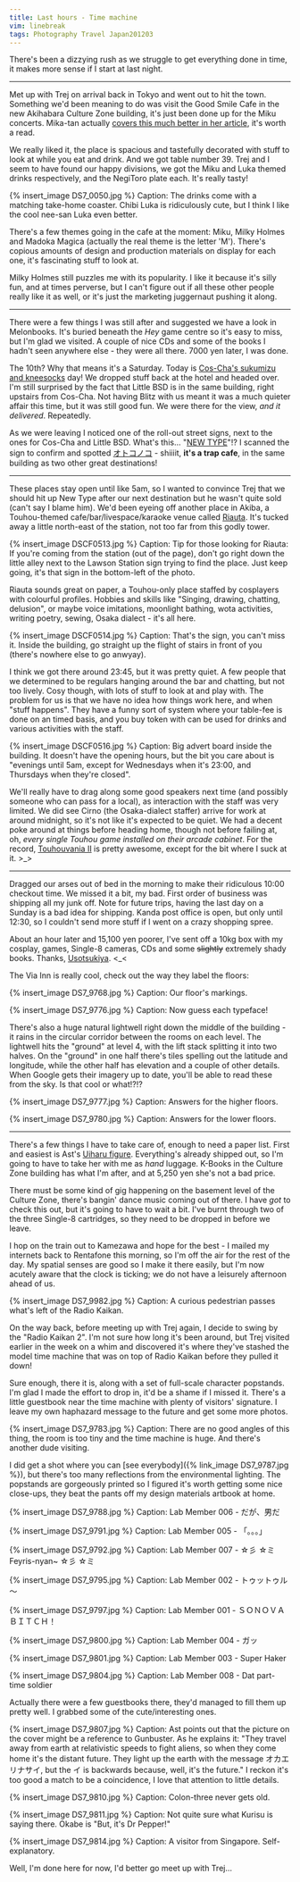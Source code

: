 ```yaml
---
title: Last hours - Time machine
vim: linebreak
tags: Photography Travel Japan201203
---
```


There's been a dizzying rush as we struggle to get everything done in time, it makes more sense if I start at last night.

-----

Met up with Trej on arrival back in Tokyo and went out to hit the town. Something we'd been meaning to do was visit the Good Smile Cafe in the new Akihabara Culture Zone building, it's just been done up for the Miku concerts. Mika-tan actually [covers this much better in her article](http://gscmikatan.wordpress.com/2012/03/12/project-mirai-cafe-miku-live-party-2012/), it's worth a read.

We really liked it, the place is spacious and tastefully decorated with stuff to look at while you eat and drink. And we got table number 39. Trej and I seem to have found our happy divisions, we got the Miku and Luka themed drinks respectively, and the NegiToro plate each. It's really tasty!

{% insert_image DS7_0050.jpg %}
Caption: The drinks come with a matching take-home coaster. Chibi Luka is ridiculously cute, but I think I like the cool nee-san Luka even better.

There's a few themes going in the cafe at the moment: Miku, Milky Holmes and Madoka Magica (actually the real theme is the letter 'M'). There's copious amounts of design and production materials on display for each one, it's fascinating stuff to look at.

Milky Holmes still puzzles me with its popularity. I like it because it's silly fun, and at times perverse, but I can't figure out if all these other people really like it as well, or it's just the marketing juggernaut pushing it along.

-----

There were a few things I was still after and suggested we have a look in Melonbooks. It's buried beneath the *Hey* game centre so it's easy to miss, but I'm glad we visited. A couple of nice CDs and some of the books I hadn't seen anywhere else - they were all there. 7000 yen later, I was done.

The 10th? Why that means it's a Saturday. Today is [Cos-Cha's sukumizu and kneesocks](/2012/03/07/megane-and-radio-kaikan.html) day! We dropped stuff back at the hotel and headed over. I'm still surprised by the fact that Little BSD is in the same building, right upstairs from Cos-Cha. Not having Blitz with us meant it was a much quieter affair this time, but it was still good fun. We were there for the view, *and it delivered*. Repeatedly.

As we were leaving I noticed one of the roll-out street signs, next to the ones for Cos-Cha and Little BSD. What's this... "[NEW TYPE](http://newtype.ms/)"!? I scanned the sign to confirm and spotted [オトコノコ](http://kotaku.com/5804979/what-is-japans-fetish-this-week-male-daughters) - shiiiit, **it's a trap cafe**, in the same building as two other great destinations!

-----

These places stay open until like 5am, so I wanted to convince Trej that we should hit up New Type after our next destination but he wasn't quite sold (can't say I blame him). We'd been eyeing off another place in Akiba, a Touhou-themed cafe/bar/livespace/karaoke venue called [Riauta](http://reau.jp/). It's tucked away a little north-east of the station, not too far from this godly tower.

{% insert_image DSCF0513.jpg %}
Caption: Tip for those looking for Riauta: If you're coming from the station (out of the page), don't go right down the little alley next to the Lawson Station sign trying to find the place. Just keep going, it's that sign in the bottom-left of the photo.

Riauta sounds great on paper, a Touhou-only place staffed by cosplayers with colourful profiles. Hobbies and skills like "Singing, drawing, chatting, delusion", or maybe voice imitations, moonlight bathing, wota activities, writing poetry, sewing, Osaka dialect - it's all here.

{% insert_image DSCF0514.jpg %}
Caption: That's the sign, you can't miss it. Inside the building, go straight up the flight of stairs in front of you (there's nowhere else to go anwyay).

I think we got there around 23:45, but it was pretty quiet. A few people that we determined to be regulars hanging around the bar and chatting, but not too lively. Cosy though, with lots of stuff to look at and play with. The problem for us is that we have no idea how things work here, and when "stuff happens". They have a funny sort of system where your table-fee is done on an timed basis, and you buy token with can be used for drinks and various activities with the staff.

{% insert_image DSCF0516.jpg %}
Caption: Big advert board inside the building. It doesn't have the opening hours, but the bit you care about is "evenings until 5am, except for Wednesdays when it's 23:00, and Thursdays when they're closed".

We'll really have to drag along some good speakers next time (and possibly someone who can pass for a local), as interaction with the staff was very limited. We did see Cirno (the Osaka-dialect staffer) arrive for work at around midnight, so it's not like it's expected to be quiet. We had a decent poke around at things before heading home, though not before failing at, oh, *every single Touhou game installed on their arcade cabinet*. For the record, [Touhouvania II](http://touhou.wikia.com/wiki/Koumajou_Densetsu_II:_Stranger%27s_Requiem) is pretty awesome, except for the bit where I suck at it. >_>

-----

Dragged our arses out of bed in the morning to make their ridiculous 10:00 checkout time. We missed it a bit, my bad. First order of business was shipping all my junk off. Note for future trips, having the last day on a Sunday is a bad idea for shipping. Kanda post office is open, but only until 12:30, so I couldn't send more stuff if I went on a crazy shopping spree.

About an hour later and 15,100 yen poorer, I've sent off a 10kg box with my cosplay, games, Single-8 cameras, CDs and some <del>slightly</del> extremely shady books. Thanks, [Usotsukiya](http://doujinshi.mugimugi.org/book/386684/). <_<

The Via Inn is really cool, check out the way they label the floors:

{% insert_image DS7_9768.jpg %}
Caption: Our floor's markings.

{% insert_image DS7_9776.jpg %}
Caption: Now guess each typeface!

There's also a huge natural lightwell right down the middle of the building - it rains in the circular corridor between the rooms on each level. The lightwell hits the "ground" at level 4, with the lift stack splitting it into two halves. On the "ground" in one half there's tiles spelling out the latitude and longitude, while the other half has elevation and a couple of other details. When Google gets their imagery up to date, you'll be able to read these from the sky. Is that cool or what!?!?

{% insert_image DS7_9777.jpg %}
Caption: Answers for the higher floors.

{% insert_image DS7_9780.jpg %}
Caption: Answers for the lower floors.

-----

There's a few things I have to take care of, enough to need a paper list. First and easiest is Ast's [Uiharu figure](http://www.alter-web.jp/figure/11/03_1/index.html). Everything's already shipped out, so I'm going to have to take her with me as *hand* luggage. K-Books in the Culture Zone building has what I'm after, and at 5,250 yen she's not a bad price.

There must be some kind of gig happening on the basement level of the Culture Zone, there's bangin' dance music coming out of there. I have *got* to check this out, but it's going to have to wait a bit. I've burnt through two of the three Single-8 cartridges, so they need to be dropped in before we leave.

I hop on the train out to Kamezawa and hope for the best - I mailed my internets back to Rentafone this morning, so I'm off the air for the rest of the day. My spatial senses are good so I make it there easily, but I'm now acutely aware that the clock is ticking; we do not have a leisurely afternoon ahead of us.

{% insert_image DS7_9982.jpg %}
Caption: A curious pedestrian passes what's left of the Radio Kaikan.

On the way back, before meeting up with Trej again, I decide to swing by the "Radio Kaikan 2". I'm not sure how long it's been around, but Trej visited earlier in the week on a whim and discovered it's where they've stashed the model time machine that was on top of Radio Kaikan before they pulled it down!

Sure enough, there it is, along with a set of full-scale character popstands. I'm glad I made the effort to drop in, it'd be a shame if I missed it. There's a little guestbook near the time machine with plenty of visitors' signature. I leave my own haphazard message to the future and get some more photos.

{% insert_image DS7_9783.jpg %}
Caption: There are no good angles of this thing, the room is too tiny and the time machine is huge. And there's another dude visiting.

I did get a shot where you can [see everybody]({% link_image DS7_9787.jpg %}), but there's too many reflections from the environmental lighting. The popstands are gorgeously printed so I figured it's worth getting some nice close-ups, they beat the pants off my design materials artbook at home.

{% insert_image DS7_9788.jpg %}
Caption: Lab Member 006 - だが、男だ

{% insert_image DS7_9791.jpg %}
Caption: Lab Member 005 - 「。。。」

{% insert_image DS7_9792.jpg %}
Caption: Lab Member 007 - ☆彡 ☆ミFeyris-nyan~ ☆彡 ☆ミ

{% insert_image DS7_9795.jpg %}
Caption: Lab Member 002 - トゥットゥル～

{% insert_image DS7_9797.jpg %}
Caption: Lab Member 001 - ＳＯＮＯＶＡＢＩＴＣＨ！

{% insert_image DS7_9800.jpg %}
Caption: Lab Member 004 - ガッ

{% insert_image DS7_9801.jpg %}
Caption: Lab Member 003 - Super Haker

{% insert_image DS7_9804.jpg %}
Caption: Lab Member 008 - Dat part-time soldier

Actually there were a few guestbooks there, they'd managed to fill them up pretty well. I grabbed some of the cute/interesting ones.

{% insert_image DS7_9807.jpg %}
Caption: Ast points out that the picture on the cover might be a reference to Gunbuster. As he explains it: "They travel away from earth at relativistic speeds to fight aliens, so when they come home it's the distant future. They light up the earth with the message オカエリナサイ, but the イ is backwards because, well, it's the future." I reckon it's too good a match to be a coincidence, I love that attention to little details.

{% insert_image DS7_9810.jpg %}
Caption: Colon-three never gets old.

{% insert_image DS7_9811.jpg %}
Caption: Not quite sure what Kurisu is saying there. Okabe is "But, it's Dr Pepper!"

{% insert_image DS7_9814.jpg %}
Caption: A visitor from Singapore. Self-explanatory.

Well, I'm done here for now, I'd better go meet up with Trej...

